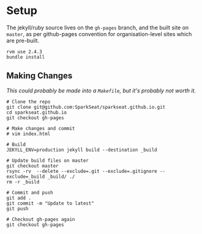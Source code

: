 # Setup

The jekyll/ruby source lives on the `gh-pages` branch, and the built site on `master`, as per github-pages convention for organisation-level sites which are pre-built.

```
rvm use 2.4.3
bundle install
```

## Making Changes

_This could probably be made into a `Makefile`, but it's probably not worth it._

```
# Clone the repo
git clone git@github.com:SparkSeat/sparkseat.github.io.git
cd sparkseat.github.io
git checkout gh-pages

# Make changes and commit
# vim index.html

# Build
JEKYLL_ENV=production jekyll build --destination _build

# Update build files on master
git checkout master
rsync -rv  --delete --exclude=.git --exclude=.gitignore --exclude=_build _build/ ./
rm -r _build

# Commit and push
git add .
git commit -m "Update to latest"
git push

# Checkout gh-pages again
git checkout gh-pages
```
